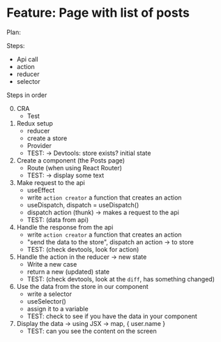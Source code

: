 # Feature: Page with list of posts

Plan:

Steps:

- Api call
- action
- reducer
- selector

Steps in order

0. CRA
   - Test
1. Redux setup
   - reducer
   - create a store
   - Provider
   - TEST: -> Devtools: store exists? initial state
2. Create a component (the Posts page)
   - Route (when using React Router)
   - TEST: -> display some text
3. Make request to the api
   - useEffect
   - write `action creator` a function that creates an action
   - useDispatch, dispatch = useDispatch()
   - dispatch action (thunk) -> makes a request to the api
   - TEST: (data from api)
4. Handle the response from the api
   - write `action creator` a function that creates an action
   - "send the data to the store", dispatch an action -> to store
   - TEST: (check devtools, look for action)
5. Handle the action in the reducer -> new state
   - Write a new case
   - return a new (updated) state
   - TEST: (check devtools, look at the `diff`, has something changed)
6. Use the data from the store in our component
   - write a selector
   - useSelector()
   - assign it to a variable
   - TEST: check to see if you have the data in your component
7. Display the data -> using JSX -> map, { user.name }
   - TEST: can you see the content on the screen

